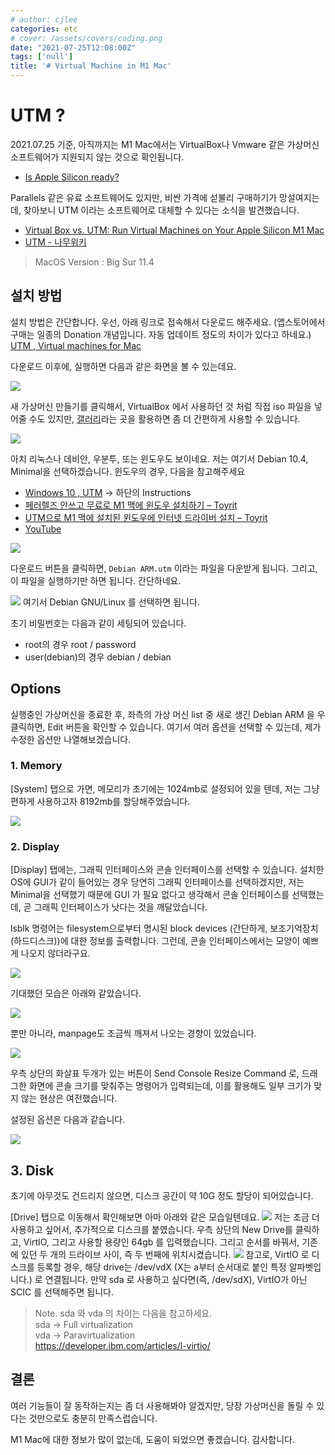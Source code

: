 ```yaml
---
# author: cjlee
categories: etc
# cover: /assets/covers/coding.png
date: "2021-07-25T12:08:00Z"
tags: ['null']
title: '# Virtual Machine in M1 Mac'
---
```


# UTM ?
2021.07.25 기준, 아직까지는 M1 Mac에서는 VirtualBox나 Vmware 같은 가상머신 소프트웨어가 지원되지 않는 것으로 확인됩니다.
* [Is Apple Silicon ready?](https://isapplesiliconready.com/kr)

Parallels 같은 유료 소프트웨어도 있지만, 비싼 가격에 섣불리 구매하기가 망설여지는데, 찾아보니 UTM 이라는 소프트웨어로 대체할 수 있다는 소식을 발견했습니다. 

* [Virtual Box vs. UTM: Run Virtual Machines on Your Apple Silicon M1 Mac](https://eshop.macsales.com/blog/72081-utm-virtual-machine-on-m1-mac/)
* [UTM - 나무위키](https://namu.wiki/w/UTM)

> MacOS Version : Big Sur 11.4  

## 설치 방법
설치 방법은 간단합니다.  우선, 아래 링크로 접속해서 다운로드 해주세요. 
(앱스토어에서 구매는 일종의 Donation 개념입니다. 자동 업데이트 정도의 차이가 있다고 하네요.)
[UTM , Virtual machines for Mac](https://mac.getutm.app)

다운로드 이후에, 실행하면 다음과 같은 화면을 볼 수 있는데요. 

![](/assets/images/UTM/24C9397A-8D1E-4AC6-AAB0-66DBA65312AB.png)

새 가상머신 만들기를 클릭해서, VirtualBox 에서 사용하던 것 처럼 직접 iso 파일을 넣어줄 수도 있지만, 
[갤러리](https://mac.getutm.app/gallery/)라는 곳을 활용하면 좀 더 간편하게 사용할 수 있습니다.

![](/assets/images/UTM/54EE8858-C37B-4308-9140-2FF663B14245.png)

아치 리눅스나 데비안, 우분투, 또는 윈도우도 보이네요.
저는 여기서 Debian 10.4, Minimal을 선택하겠습니다.
윈도우의 경우, 다음을 참고해주세요

* [Windows 10 , UTM](https://mac.getutm.app/gallery/windows-10-arm) -> 하단의 Instructions
* [페러렐즈 안쓰고 무료로 M1 맥에 윈도우 설치하기 – Toyrit](https://toyrit.com/install-windows-on-m1-with-utm/)
* [UTM으로 M1 맥에 설치된 윈도우에 인터넷 드라이버 설치 – Toyrit](https://toyrit.com/how-to-install-utm-m1-windows-internet-driver/)
* [YouTube](https://www.youtube.com/watch?v=yWRzZYrSXDA)

![](/assets/images/UTM/AB2103E6-888B-48F7-A0E6-C260C51BB592.png)

다운로드 버튼을 클릭하면, `Debian ARM.utm` 이라는 파일을 다운받게 됩니다.
그리고, 이 파일을 실행하기만 하면 됩니다. 간단하네요.

![](/assets/images/UTM/EE11DA86-1541-4AFE-A84E-AB85A4CCD52E.png)
여기서 Debian GNU/Linux 를 선택하면 됩니다.

초기 비밀번호는 다음과 같이 세팅되어 있습니다.
* root의 경우 root / password
* user(debian)의 경우 debian / debian

## Options
실행중인 가상머신을 종료한 후, 
좌측의 가상 머신 list 중 새로 생긴 Debian ARM 을 우클릭하면, Edit 버튼을 확인할 수 있습니다.
여기서 여러 옵션을 선택할 수 있는데, 제가 수정한 옵션만 나열해보겠습니다.

### 1. Memory
[System] 탭으로 가면, 메모리가 초기에는 1024mb로 설정되어 있을 텐데, 
저는 그냥 편하게 사용하고자 8192mb를 할당해주었습니다.

![](/assets/images/UTM/2AC8F31B-FF91-48A3-8791-A649476C9D4C.png)

### 2. Display
[Display] 탭에는, 그래픽 인터페이스와 콘솔 인터페이스를 선택할 수 있습니다.
설치한 OS에 GUI가 같이 들어있는 경우 당연히 그래픽 인터페이스를 선택하겠지만, 
저는 Minimal을 선택했기 때문에 GUI 가 필요 없다고 생각해서 콘솔 인터페이스를 선택했는데, 
곧 그래픽 인터페이스가 낫다는 것을 깨달았습니다.

lsblk 명령어는 filesystem으로부터 명시된 block devices (간단하게, 보조기억장치(하드디스크))에 대한 정보를 출력합니다.
그런데, 콘솔 인터페이스에서는 모양이 예쁘게 나오지 않더라구요.

![](/assets/images/UTM/04FFFFF9-956C-47CC-84B1-001DDC48591A.png)

기대했던 모습은 아래와 같았습니다.

![](/assets/images/UTM/AC2C4922-3C94-418E-9DC0-FA0C8AA8633D.png)

뿐만 아니라, manpage도 조금씩 깨져서 나오는 경향이 있었습니다.

![](/assets/images/UTM/BE5B5E3A-E0E9-44E8-A41A-51A95FDC6696.png)

우측 상단의 화살표 두개가 있는 버튼이 Send Console Resize Command 로,
드래그한 화면에 콘솔 크기를 맞춰주는 명령어가 입력되는데, 이를 활용해도 일부 크기가 맞지 않는 현상은 여전했습니다.

설정된 옵션은 다음과 같습니다.

![](/assets/images/UTM/598A684E-084A-4652-AC50-C13943DA2ED7.png)

## 3. Disk
초기에 아무것도 건드리지 않으면, 디스크 공간이 약 10G 정도 할당이 되어있습니다.

[Drive] 탭으로 이동해서 확인해보면 아마 아래와 같은 모습일텐데요.
![](/assets/images/UTM/E1EE7DBA-BD3C-4747-9FB9-67C678A04540.png)
저는 조금 더 사용하고 싶어서, 추가적으로 디스크를 붙였습니다.
우측 상단의 New Drive를 클릭하고, VirtIO, 그리고 사용할 용량인 64gb 를 입력했습니다.
그리고 순서를 바꿔서, 기존에 있던 두 개의 드라이브 사이, 즉 두 번째에 위치시켰습니다.
![](/assets/images/UTM/B2A42F1A-870A-4F2B-B0B9-C0879B1C8C84.png)
참고로, VirtIO 로 디스크를 등록할 경우, 해당 drive는 /dev/vdX (X는 a부터 순서대로 붙인 특정 알파벳입니다.) 로 연결됩니다.
만약 sda 로 사용하고 싶다면(즉, /dev/sdX), VirtIO가 아닌 SCIC 를 선택해주면 됩니다.

> Note.  sda 와 vda 의 차이는 다음을 참고하세요.  
> sda -> Full virtualization  
> vda -> Paravirtualization  
> https://developer.ibm.com/articles/l-virtio/  

## 결론
여러 기능들이 잘 동작하는지는 좀 더 사용해봐야 알겠지만, 
당장 가상머신을 돌릴 수 있다는 것만으로도 충분히 만족스럽습니다.

M1 Mac에 대한 정보가 많이 없는데, 도움이 되었으면 좋겠습니다.
감사합니다.

